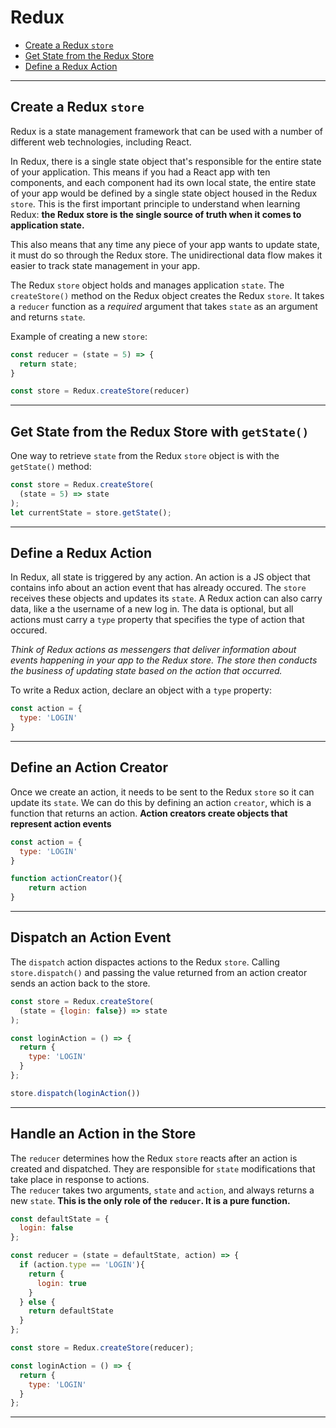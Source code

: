 # Redux

* [Create a Redux `store`](#Create-a-Redux-store)
* [Get State from the Redux Store](#Get-State-from-the-Redux-Store)
* [Define a Redux Action](#Define-a-Redux-Action)
***

## Create a Redux `store`
Redux is a state management framework that can be used with a number of different web technologies, including React.

In Redux, there is a single state object that's responsible for the entire state of your application. This means if you had a React app with ten components, and each component had its own local state, the entire state of your app would be defined by a single state object housed in the Redux `store`. This is the first important principle to understand when learning Redux: **the Redux store is the single source of truth when it comes to application state.**

This also means that any time any piece of your app wants to update state, it must do so through the Redux store. The unidirectional data flow makes it easier to track state management in your app.

The Redux `store` object holds and manages application `state`.  The `createStore()` method on the Redux object creates the Redux `store`.   It takes a `reducer` function as a _required_ argument that takes `state` as an argument and returns `state`.

Example of creating a new `store`:

```javascript
const reducer = (state = 5) => {
  return state;
}

const store = Redux.createStore(reducer)
```
***
## Get State from the Redux Store with `getState()`

One way to retrieve `state` from the Redux `store` object is with the `getState()` method:

```javascript
const store = Redux.createStore(
  (state = 5) => state
);
let currentState = store.getState();
```
***
## Define a Redux Action

In Redux, all state is triggered by any action. An action is a JS object that contains info about an action event that has already occured.  The `store` receives these objects and updates its `state`.  A Redux action can also carry data, like a the username of a new log in. The data is optional, but all actions must carry a `type` property that specifies the type of action that occured.  

_Think of Redux actions as messengers that deliver information about events happening in your app to the Redux store. The store then conducts the business of updating state based on the action that occurred._

To write a Redux action, declare an object with a `type` property:

```javascript
const action = {
  type: 'LOGIN'
}
```
***
## Define an Action Creator

Once we create an action, it needs to be sent to the Redux `store` so it can update its `state`.  We can do this by defining an action `creator`, which is a function that returns an action.  **Action creators create objects that represent action events**

```javascript
const action = {
  type: 'LOGIN'
}

function actionCreator(){
    return action
}
```
***
## Dispatch an Action Event

The `dispatch` action dispactes actions to the Redux `store`.  Calling `store.dispatch()` and passing the value returned from an action creator sends an action back to the store.

```javascript
const store = Redux.createStore(
  (state = {login: false}) => state
);

const loginAction = () => {
  return {
    type: 'LOGIN'
  }
};

store.dispatch(loginAction())
```
***
## Handle an Action in the Store

The `reducer` determines how the Redux `store` reacts after an action is created and dispatched.  They are responsible for `state` modifications that take place in response to actions.  
The `reducer` takes two arguments, `state` and `action`, and always returns a new `state`.  **This is the only role of the `reducer`.  It is a pure function.**

```javascript
const defaultState = {
  login: false
};

const reducer = (state = defaultState, action) => {
  if (action.type == 'LOGIN'){
    return {
      login: true
    }
  } else {
    return defaultState
  }
};

const store = Redux.createStore(reducer);

const loginAction = () => {
  return {
    type: 'LOGIN'
  }
};
```
***
